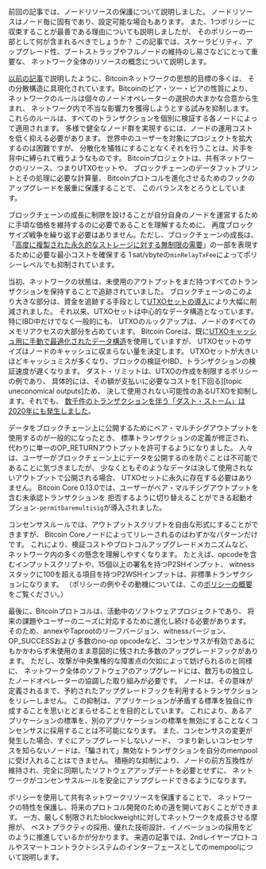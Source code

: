 前回の記事では、ノードリソースの保護について説明しました。
ノードリソースはノード毎に固有であり、設定可能な場合もあります。
また、1つポリシーに収束することが最善である理由についても説明しましたが、
そのポリシーの一部として何が含まれるべきでしょうか？
この記事では、スケーラビリティ、アップグレード性、ブートストラップやフルノードの維持のし易さなどにとって重要な、
ネットワーク全体のリソースの概念について説明します。

[以前の記事][policy01]で説明したように、Bitcoinネットワークの思想的目標の多くは、
その分散構造に具現化されています。Bitcoinのピア・ツー・ピアの性質により、
ネットワークのルールは個々のノードオペレーターの選択の大まかな合意から生まれ、
ネットワーク内で不当な影響力を獲得しようとする試みを抑制します。
これらのルールは、すべてのトランザクションを個別に検証する各ノードによって適用されます。
多様で健全なノード群を実現するには、ノードの運用コストを低く抑える必要があります。
世界中のユーザーを対象にプロジェクトを拡大するのは困難ですが、
分散化を犠牲にすることなくそれを行うことは、片手を背中に縛られて戦うようなものです。
Bitcoinプロジェクトは、共有ネットワークのリソース、つまりUTXOセットや、
ブロックチェーンのデータフットプリントとその処理に必要な計算量、
Bitcoinプロトコルを進化させるためのフックのアップグレードを厳重に保護することで、
このバランスをとろうとしています。

ブロックチェーンの成長に制限を設けることが自分自身のノードを運営するために手頃な価格を維持するのに必要であることを理解するために、
再度ブロックサイズ戦争を繰り返す必要はありません。ただし、ブロックチェーンの成長は、
「[高度に複製された永久的なストレージに対する無制限の需要][unbounded]」の一部を表現するために必要な最小コストを確保する
1 sat/vbyteの`minRelayTxFee`によってポリシーレベルでも抑制されています。

当初、ネットワークの状態は、未使用のアウトプットをまだ持つすべてのトランザクションを保持することで追跡されていました。
ブロックチェーンのこのより大きな部分は、資金を追跡する手段として[UTXOセットの導入][ultraprune]により大幅に削減されました。
それ以来、UTXOセットは中心的なデータ構造となっています。特にIBD中だけでなく一般的にも、
UTXOのルックアップは、ノードのすべてのメモリアクセスの大部分を占めています。
Bitcoin Coreは、既に[UTXOキャッシュ用に手動で最適化されたデータ構造][pooled resource]を使用していますが、
UTXOセットのサイズはノードのキャッシュに収まらない量を決定します。
UTXOセットが大きいほどキャッシュミスが多くなり、ブロックの検証やIBD、トランザクションの検証速度が遅くなります。
ダスト・リミットは、UTXOの作成を制限するポリシーの例であり、
具体的には、その額が支払いに必要なコストを[下回る][topic uneconomical outputs]ため、
決して使用されない可能性のあるUTXOを抑制します。それでも、
[数千件のトランザクションを伴う「ダスト・ストーム」は2020年にも発生しました][lopp storms]。

データをブロックチェーン上に公開するためにベア・マルチシグアウトプットを使用するのが一般的になったとき、
標準トランザクションの定義が修正され、代わりに単一のOP_RETURNアウトプットを許可するようになりました。
人々は、ユーザーがブロックチェーン上にデータを公開するのを防ぐことは不可能であることに気づきましたが、
少なくともそのようなデータは決して使用されないアウトプットで公開される場合、
UTXOセットに永久に存在する必要はありません。
Bitcoin Core 0.13.0では、ユーザーがベア・マルチシグアウトプットを含む未承認トランザクションを
拒否するように切り替えることができる起動オプション`-permitbaremultisig`が導入されました。

コンセンサスルールでは、アウトプットスクリプトを自由な形式にすることができますが、
Bitcoin Coreノードによってリレーされるのはわずかなパターンだけです。
これにより、検証コストやプロトコルアップグレードメカニズムなど、
ネットワーク内の多くの懸念を理解しやすくなります。
たとえば、opcodeを含むインプットスクリプトや、15個以上の署名を持つP2SHインプット、
witnessスタックに100を超える項目を持つP2WSHインプットは、非標準トランザクションになります。
（ポリシーの例やその動機については、この[ポリシーの概要][instagibbs policy zoo]をご覧ください。）

最後に、Bitcoinプロトコルは、活動中のソフトウェアプロジェクトであり、
将来の課題やユーザーのニーズに対応するために進化し続ける必要があります。
そのため、annexやTaprootのリーフバージョン、witnessバージョン、OP_SUCCESSおよび
多数のno-op opcodeなど、コンセンサスが有効であるにもかかわらず未使用のまま意図的に残された多数のアップグレードフックがあります。
ただし、攻撃が中央集権的な障害点の欠如によって妨げられるのと同様に、
ネットワーク全体のソフトウェアのアップグレードには、数万もの独立したノードオペレーターの協調した取り組みが必要です。
ノードは、その意味が定義されるまで、予約されたアップグレードフックを利用するトランザクションをリレーしません。
この抑制は、アプリケーションが矛盾する標準を独自に作成することを思いとどまらせることを目的としています。
これにより、あるアプリケーションの標準を、別のアプリケーションの標準を無効にすることなくコンセンサスに採用することは不可能になります。
また、コンセンサスの変更が発生した場合、すぐにアップグレードしないノード、
つまり新しいコンセンサスを知らないノードは、「騙されて」無効なトランザクションを自分のmempoolに受け入れることはできません。
積極的な抑制により、ノードの前方互換性が維持され、完全に同期したソフトウェアアップデートを必要とせずに、
ネットワークがコンセンサスルールを安全にアップグレードできるようになります。

ポリシーを使用して共有ネットワークリソースを保護することで、
ネットワークの特性を保護し、将来のプロトコル開発のための道を開いておくことができます。
一方、厳しく制限されたblockweightに対してネットワークを成長させる摩擦が、
ベストプラクティの採用、優れた技術設計、イノベーションの採用をどのように推進しているかが分かります。
来週の記事では、2ndレイヤープロトコルやスマートコントラクトシステムのインターフェースとしてのmempoolについて説明します。

[policy01]: /ja/newsletters/2023/05/17/#承認を待つ-1-なぜmempoolがあるのか
[unbounded]: https://lists.linuxfoundation.org/pipermail/bitcoin-dev/2015-December/011865.html
[lopp storms]: https://blog.lopp.net/history-bitcoin-transaction-dust-spam-storms/
[ultraprune]: https://github.com/bitcoin/bitcoin/pull/1677
[pooled resource]: /ja/newsletters/2023/05/03/#bitcoin-core-25325
[instagibbs policy zoo]: https://gist.github.com/instagibbs/ee32be0126ec132213205b25b80fb3e8
